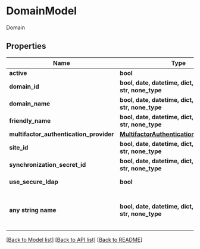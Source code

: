 # DomainModel

Domain

## Properties
Name | Type | Description | Notes
------------ | ------------- | ------------- | -------------
**active** | **bool** | Active | [optional] 
**domain_id** | **bool, date, datetime, dict, float, int, list, str, none_type** | Domain Id | [optional] 
**domain_name** | **bool, date, datetime, dict, float, int, list, str, none_type** | Domain Name | [optional] 
**friendly_name** | **bool, date, datetime, dict, float, int, list, str, none_type** | Friendly Name | [optional] 
**multifactor_authentication_provider** | [**MultifactorAuthenticationProviderTypes**](MultifactorAuthenticationProviderTypes.md) |  | [optional] 
**site_id** | **bool, date, datetime, dict, float, int, list, str, none_type** | Site Id | [optional] 
**synchronization_secret_id** | **bool, date, datetime, dict, float, int, list, str, none_type** | Synchronization Secret | [optional] 
**use_secure_ldap** | **bool** | Use Secure LDAP | [optional] 
**any string name** | **bool, date, datetime, dict, float, int, list, str, none_type** | any string name can be used but the value must be the correct type | [optional]

[[Back to Model list]](../README.md#documentation-for-models) [[Back to API list]](../README.md#documentation-for-api-endpoints) [[Back to README]](../README.md)



